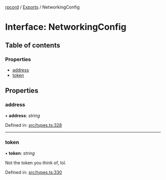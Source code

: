 [rpcord](../README.md) / [Exports](../modules.md) / NetworkingConfig

# Interface: NetworkingConfig

## Table of contents

### Properties

- [address](networkingconfig.md#address)
- [token](networkingconfig.md#token)

## Properties

### address

• **address**: *string*

Defined in: [src/types.ts:328](https://github.com/DjDeveloperr/RPCord/blob/43e46ce/src/types.ts#L328)

___

### token

• **token**: *string*

Not the token you think of, lol.

Defined in: [src/types.ts:330](https://github.com/DjDeveloperr/RPCord/blob/43e46ce/src/types.ts#L330)
